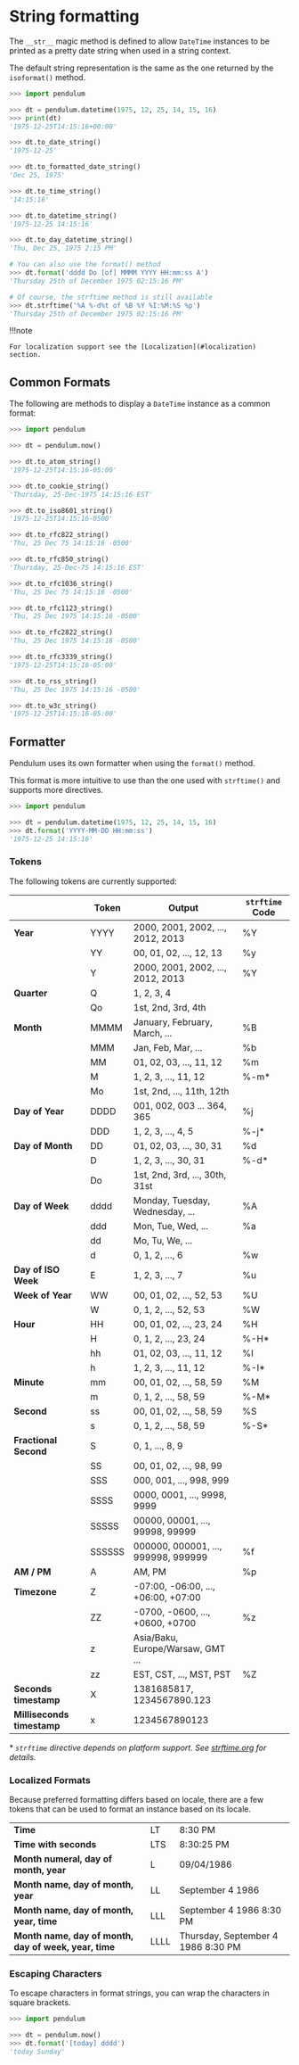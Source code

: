 # String formatting

The `__str__` magic method is defined to allow `DateTime` instances to be printed
as a pretty date string when used in a string context.

The default string representation is the same as the one returned by the `isoformat()` method.

```python
>>> import pendulum

>>> dt = pendulum.datetime(1975, 12, 25, 14, 15, 16)
>>> print(dt)
'1975-12-25T14:15:16+00:00'

>>> dt.to_date_string()
'1975-12-25'

>>> dt.to_formatted_date_string()
'Dec 25, 1975'

>>> dt.to_time_string()
'14:15:16'

>>> dt.to_datetime_string()
'1975-12-25 14:15:16'

>>> dt.to_day_datetime_string()
'Thu, Dec 25, 1975 2:15 PM'

# You can also use the format() method
>>> dt.format('dddd Do [of] MMMM YYYY HH:mm:ss A')
'Thursday 25th of December 1975 02:15:16 PM'

# Of course, the strftime method is still available
>>> dt.strftime('%A %-d%t of %B %Y %I:%M:%S %p')
'Thursday 25th of December 1975 02:15:16 PM'
```

!!!note

    For localization support see the [Localization](#localization) section.

## Common Formats


The following are methods to display a `DateTime` instance as a common format:

```python
>>> import pendulum

>>> dt = pendulum.now()

>>> dt.to_atom_string()
'1975-12-25T14:15:16-05:00'

>>> dt.to_cookie_string()
'Thursday, 25-Dec-1975 14:15:16 EST'

>>> dt.to_iso8601_string()
'1975-12-25T14:15:16-0500'

>>> dt.to_rfc822_string()
'Thu, 25 Dec 75 14:15:16 -0500'

>>> dt.to_rfc850_string()
'Thursday, 25-Dec-75 14:15:16 EST'

>>> dt.to_rfc1036_string()
'Thu, 25 Dec 75 14:15:16 -0500'

>>> dt.to_rfc1123_string()
'Thu, 25 Dec 1975 14:15:16 -0500'

>>> dt.to_rfc2822_string()
'Thu, 25 Dec 1975 14:15:16 -0500'

>>> dt.to_rfc3339_string()
'1975-12-25T14:15:16-05:00'

>>> dt.to_rss_string()
'Thu, 25 Dec 1975 14:15:16 -0500'

>>> dt.to_w3c_string()
'1975-12-25T14:15:16-05:00'
```

## Formatter

Pendulum uses its own formatter when using the `format()` method.

This format is more intuitive to use than the one used with `strftime()`
and supports more directives.

```python
>>> import pendulum

>>> dt = pendulum.datetime(1975, 12, 25, 14, 15, 16)
>>> dt.format('YYYY-MM-DD HH:mm:ss')
'1975-12-25 14:15:16'
```

### Tokens

The following tokens are currently supported:


|                              | Token         | Output                                       | `strftime` Code       |
| ---------------------------- | ------------- | -------------------------------------------- | --------------------- |
| **Year**                     | YYYY          | 2000, 2001, 2002, ..., 2012, 2013            | %Y                    |
|                              | YY            | 00, 01, 02, ..., 12, 13                      | %y                    |
|                              | Y             | 2000, 2001, 2002, ..., 2012, 2013            | %Y                    |
| **Quarter**                  | Q             | 1, 2, 3, 4                                   |                       |
|                              | Qo            | 1st, 2nd, 3rd, 4th                           |                       |
| **Month**                    | MMMM          | January, February, March, ...                | %B                    |
|                              | MMM           | Jan, Feb, Mar, ...                           | %b                    |
|                              | MM            | 01, 02, 03, ..., 11, 12                      | %m                    |
|                              | M             | 1, 2, 3, ..., 11, 12                         | %-m*                  |
|                              | Mo            | 1st, 2nd, ..., 11th, 12th                    |                       |
| **Day of Year**              | DDDD          | 001, 002, 003 ... 364, 365                   | %j                    |
|                              | DDD           | 1, 2, 3, ..., 4, 5                           | %-j*                  |
| **Day of Month**             | DD            | 01, 02, 03, ..., 30, 31                      | %d                    |
|                              | D             | 1, 2, 3, ..., 30, 31                         | %-d*                  |
|                              | Do            | 1st, 2nd, 3rd, ..., 30th, 31st               |                       |
| **Day of Week**              | dddd          | Monday, Tuesday, Wednesday, ...              | %A                    |
|                              | ddd           | Mon, Tue, Wed, ...                           | %a                    |
|                              | dd            | Mo, Tu, We, ...                              |                       |
|                              | d             | 0, 1, 2, ..., 6                              | %w                    |
| **Day of ISO Week**          | E             | 1, 2, 3, ..., 7                              | %u                    |
| **Week of Year**             | WW            | 00, 01, 02, ..., 52, 53                      | %U                    |
|                              | W             | 0, 1, 2, ..., 52, 53                         | %W                    |
| **Hour**                     | HH            | 00, 01, 02, ..., 23, 24                      | %H                    |
|                              | H             | 0, 1, 2, ..., 23, 24                         | %-H*                  |
|                              | hh            | 01, 02, 03, ..., 11, 12                      | %I                    |
|                              | h             | 1, 2, 3, ..., 11, 12                         | %-I*                  |
| **Minute**                   | mm            | 00, 01, 02, ..., 58, 59                      | %M                    |
|                              | m             | 0, 1, 2, ..., 58, 59                         | %-M*                  |
| **Second**                   | ss            | 00, 01, 02, ..., 58, 59                      | %S                    |
|                              | s             | 0, 1, 2, ..., 58, 59                         | %-S*                  |
| **Fractional Second**        | S             | 0, 1, ..., 8, 9                              |                       |
|                              | SS            | 00, 01, 02, ..., 98, 99                      |                       |
|                              | SSS           | 000, 001, ..., 998, 999                      |                       |
|                              | SSSS          | 0000, 0001, ..., 9998, 9999                  |                       |
|                              | SSSSS         | 00000, 00001, ..., 99998, 99999              |                       |
|                              | SSSSSS        | 000000, 000001, ..., 999998, 999999          | %f                    |
| **AM / PM**                  | A             | AM, PM                                       | %p                    |
| **Timezone**                 | Z             | -07:00, -06:00, ..., +06:00, +07:00          |                       |
|                              | ZZ            | -0700, -0600, ..., +0600, +0700              | %z                    |
|                              | z             | Asia/Baku, Europe/Warsaw, GMT ...            |                       |
|                              | zz            | EST, CST, ..., MST, PST                      | %Z                    |
| **Seconds timestamp**        | X             | 1381685817, 1234567890.123                   |                       |
| **Milliseconds timestamp**   | x             | 1234567890123                                |                       |

\* _`strftime` directive depends on platform support. See [strftime.org](https://strftime.org#platforms) for details._

### Localized Formats

Because preferred formatting differs based on locale,
there are a few tokens that can be used to format an instance based on its locale.

|                                                        |               |                                            |
| ------------------------------------------------------ | ------------- | ------------------------------------------ |
| **Time**                                               | LT            | 8:30 PM                                    |
| **Time with seconds**                                  | LTS           | 8:30:25 PM                                 |
| **Month numeral, day of month, year**                  | L             | 09/04/1986                                 |
| **Month name, day of month, year**                     | LL            | September 4 1986                           |
| **Month name, day of month, year, time**               | LLL           | September 4 1986 8:30 PM                   |
| **Month name, day of month, day of week, year, time**  | LLLL          | Thursday, September 4 1986 8:30 PM         |

### Escaping Characters

To escape characters in format strings, you can wrap the characters in square brackets.

```python
>>> import pendulum

>>> dt = pendulum.now()
>>> dt.format('[today] dddd')
'today Sunday'
```
